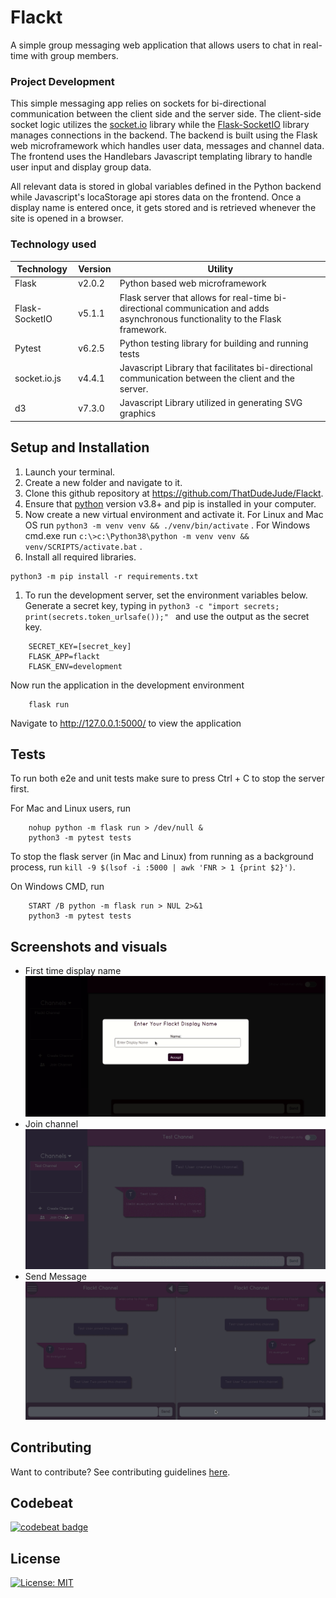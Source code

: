 # Flackt

A simple group messaging web application that allows users to chat in real-time with group members.

### Project Development

This simple messaging app relies on sockets for bi-directional communication between the client side and the server side. The client-side socket logic utilizes the [socket.io](https://socket.io) library while the [Flask-SocketIO](https://flask-socketio.readthedocs/en/latest/) library manages connections in the backend. The backend is built using the Flask web microframework which handles user data, messages and channel data. The frontend uses the Handlebars Javascript templating library to handle user input and display group data.

All relevant data is stored in global variables defined in the Python backend while Javascript's locaStorage api stores data on the frontend. Once a display name is entered once, it gets stored and is retrieved whenever the site is opened in a browser.

### Technology used

| Technology     | Version | Utility                                                                                                                         |
| -------------- | ------- | ------------------------------------------------------------------------------------------------------------------------------- |
| Flask          | v2.0.2  | Python based web microframework                                                                                                 |
| Flask-SocketIO | v5.1.1  | Flask server that allows for real-time bi-directional communication and adds asynchronous functionality to the Flask framework. |
| Pytest         | v6.2.5  | Python testing library for building and running tests                                                                           |
| socket.io.js   | v4.4.1  | Javascript Library that facilitates bi-directional communication between the client and the server.                             |
| d3             | v7.3.0  | Javascript Library utilized in generating SVG graphics                                                                          |

## Setup and Installation

1. Launch your terminal.
2. Create a new folder and navigate to it.
3. Clone this github repository at https://github.com/ThatDudeJude/Flackt.
4. Ensure that [python](https://www.python.org) version v3.8+ and pip is installed in your computer.
5. Now create a new virtual environment and activate it. For Linux and Mac OS run `python3 -m venv venv && ./venv/bin/activate` . For Windows cmd.exe run `c:\>c:\Python38\python -m venv venv && venv/SCRIPTS/activate.bat` .
6. Install all required libraries.

```
python3 -m pip install -r requirements.txt
```

1.  To run the development server, set the environment variables below. Generate a secret key, typing in `python3 -c "import secrets; print(secrets.token_urlsafe());" ` and use the output as the secret key.

```
    SECRET_KEY=[secret_key]
    FLASK_APP=flackt
    FLASK_ENV=development
```

Now run the application in the development environment

```
    flask run
```

Navigate to http://127.0.0.1:5000/ to view the application

## Tests

To run both e2e and unit tests make sure to press Ctrl + C to stop the server first.

For Mac and Linux users, run

```
    nohup python -m flask run > /dev/null &
    python3 -m pytest tests
```

To stop the flask server (in Mac and Linux) from running as a background process, run
`kill -9 $(lsof -i :5000 | awk 'FNR > 1 {print $2}')`.

On Windows CMD, run

```
    START /B python -m flask run > NUL 2>&1
    python3 -m pytest tests
```

## Screenshots and visuals

- First time display name
  ![Display name](/flackt/static/assets/Display_Name_Create_Channel.gif)
- Join channel
  ![Join channel](flackt/static/assets/Join_Channel.gif)
- Send Message
  ![Send message](flackt/static/assets/Send_message.gif)

## Contributing

Want to contribute? See contributing guidelines [here](/CONTRIBUTING.md).

## Codebeat

[![codebeat badge](https://codebeat.co/badges/6ce2904d-5fe6-429f-94fa-6bc789e518a6)](https://codebeat.co/projects/github-com-thatdudejude-flackt-main)

## License

[![License: MIT](https://img.shields.io/badge/License-MIT-yellow.svg)](LICENCE.txt)
